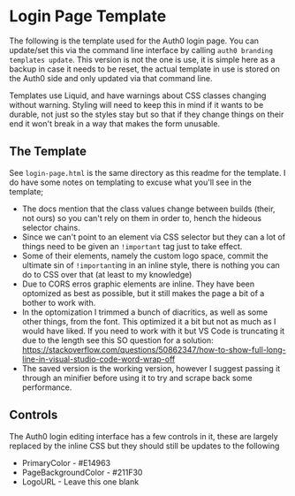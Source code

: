 # Login Page Template
The following is the template used for the Auth0 login page. You can update/set this via the command line interface by calling `auth0 branding templates update`. This version is not the one is use, it is simple here as a backup in case it needs to be reset, the actual template in use is stored on the Auth0 side and only updated via that command line.

Templates use Liquid, and have warnings about CSS classes changing without warning. Styling will need to keep this in mind if it wants to be durable, not just so the styles stay but so that if they change things on their end it won't break in a way that makes the form unusable.


## The Template
See `login-page.html` is the same directory as this readme for the template. I do have some notes on templating to excuse what you'll see in the template;

- The docs mention that the class values change between builds (their, not ours) so you can't rely on them in order to, hench the hideous selector chains.
- Since we can't point to an element via CSS selector but they can a lot of things need to be given an `!important` tag just to take effect.
- Some of their elements, namely the custom logo space, commit the ultimate sin of `!important`ing in an inline style, there is nothing you can do to CSS over that (at least to my knowledge)
- Due to CORS erros graphic elements are inline. They have been optomized as best as possible, but it still makes the page a bit of a bother to work with. 
- In the optomization I trimmed a bunch of diacritics, as well as some other things, from the font. This optimized it a bit but not as much as I would have liked. If you need to work with it but VS Code is truncating it due to the length see this SO question for a solution: https://stackoverflow.com/questions/50862347/how-to-show-full-long-line-in-visual-studio-code-word-wrap-off
- The saved version is the working version, however I suggest passing it through an minifier before using it to try and scrape back some performance.

## Controls
The Auth0 login editing interface has a few controls in it, these are largely replaced by the inline CSS but they should still be updates to the following
- PrimaryColor - #E14963
- PageBackgroundColor - #211F30
- LogoURL - Leave this one blank
